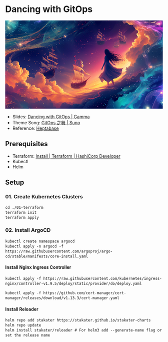 # Dancing with GitOps

![Dancing with GitOps](./images/dancing-with-gitops.webp)

- Slides: [Dancing with GitOps | Gamma](https://gamma.app/public/Dancing-with-GitOps-661dv50xxd42yu0?mode=doc)
- Theme Song: [GitOps 之舞 | Suno](https://app.suno.ai/song/7046a8f6-7332-4df1-9853-327988443751/)
- Reference: [Heptabase](https://app.heptabase.com/w/afd2aca3d6d16a943ef65d35239b9f4ddac923bc2238874d44b47aaf9e3bc5d6?id=8368d25b-7201-40d3-aecc-bab2076aaf19)

## Prerequisites

- Terraform: [Install | Terraform | HashiCorp Developer](https://developer.hashicorp.com/terraform/install)
- Kubectl
- Helm

## Setup

### 01. Create Kubernetes Clusters

```shell
cd ./01-terraform
terraform init
terraform apply
```

### 02. Install ArgoCD

```shell
kubectl create namespace argocd
kubectl apply -n argocd -f https://raw.githubusercontent.com/argoproj/argo-cd/stable/manifests/core-install.yaml
```

#### Install Nginx Ingress Controller

```shell
kubectl apply -f https://raw.githubusercontent.com/kubernetes/ingress-nginx/controller-v1.9.5/deploy/static/provider/do/deploy.yaml
```

```shell
kubectl apply -f https://github.com/cert-manager/cert-manager/releases/download/v1.13.3/cert-manager.yaml
```

#### Install Reloader

```shell
helm repo add stakater https://stakater.github.io/stakater-charts
helm repo update
helm install stakater/reloader # For helm3 add --generate-name flag or set the release name
```
